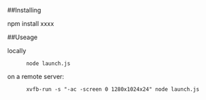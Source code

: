 

##Installing

  npm install xxxx

  

##Useage


locally

          node launch.js

on a remote server: 

          xvfb-run -s "-ac -screen 0 1280x1024x24" node launch.js